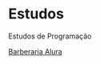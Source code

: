# Estudos
 Estudos de Programação

<a href="https://github.com/ThiagoPVLima/Estudos/blob/main/HTML5-CSS3-Alura/barbearia%20alura/index.html"> Barberaria Alura</a>